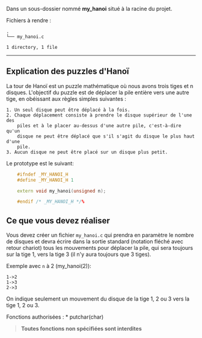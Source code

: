 Dans un sous-dossier nommé **my_hanoi** situé à la racine du projet.

Fichiers à rendre :

```
.
└── my_hanoi.c

1 directory, 1 file
```

---
Explication des puzzles d'Hanoï
-------------------------------

La tour de Hanoï est un puzzle mathématique où nous avons trois tiges et n
disques. L'objectif du puzzle est de déplacer la pile entière vers une autre
tige, en obéissant aux règles simples suivantes :

    1. Un seul disque peut être déplacé à la fois.
    2. Chaque déplacement consiste à prendre le disque supérieur de l'une des
        piles et à le placer au-dessus d'une autre pile, c'est-à-dire qu'un
        disque ne peut être déplacé que s'il s'agit du disque le plus haut d'une
        pile.
    3. Aucun disque ne peut être placé sur un disque plus petit.

Le prototype est le suivant:
```cpp
    #ifndef _MY_HANOI_H
    #define _MY_HANOI_H 1

    extern void my_hanoi(unsigned n);

    #endif /* _MY_HANOI_H */%
```
Ce que vous devez réaliser
-------------------------

Vous devez créer un fichier `my_hanoi.c` qui prendra en paramètre le nombre de
disques et devra écrire dans la sortie standard (notation fléché avec retour chariot) tous les mouvements pour
déplacer la pile, qui sera toujours sur la tige 1, vers la tige 3 (il n'y aura toujours que 3 tiges).

Exemple avec `n` à 2 (my_hanoi(2)):

    1->2
    1->3
    2->3

On indique seulement un mouvement du disque de la tige 1, 2 ou 3 vers la tige 1, 2 ou 3.

Fonctions authorisées :
    * putchar(char)

> **Toutes fonctions non spécifiées sont interdites**
